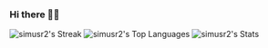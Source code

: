 ### Hi there 👋🏻

<!--
**simusr2/simusr2** is a ✨ _special_ ✨ repository because its `README.md` (this file) appears on your GitHub profile.

Here are some ideas to get you started:

- 🔭 I’m currently working on ...
- 🌱 I’m currently learning ...
- 👯 I’m looking to collaborate on ...
- 🤔 I’m looking for help with ...
- 💬 Ask me about ...
- 📫 How to reach me: ...
- 😄 Pronouns: ...
- ⚡ Fun fact: ...
-->

<!-- [![simusr2's github stats](https://github-readme-stats.vercel.app/api?username=simusr2&count_private=true)](https://github.com/simusr2/github-readme-stats)-->
<!--[![Top Langs](https://github-readme-stats.vercel.app/api/top-langs/?username=simusr2)](https://github.com/simusr2/github-readme-stats)-->

![simusr2's Streak](https://github-readme-streak-stats.herokuapp.com/?user=simusr2&theme=dark&hide_border=true)
![simusr2's Top Languages](https://github-readme-stats.vercel.app/api/top-langs/?username=simusr2&theme=dark&show_icons=true&hide_border=true&layout=compact)
![simusr2's Stats](https://github-readme-stats.vercel.app/api?username=simusr2&theme=dark&show_icons=true&hide_border=true&count_private=true)
